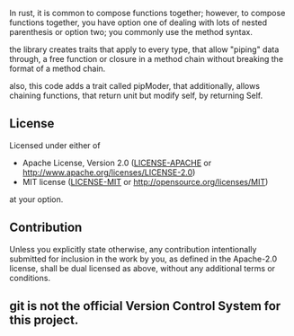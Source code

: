In rust, it is common to compose functions together; however, to compose functions together, you have option one of dealing with lots of nested parenthesis or option two; you commonly use the method syntax. 

the library creates traits that apply to every type, 
that allow "piping" data through, a free function or closure
in a method chain without breaking the format of a method chain.

also, this code adds a trait called pipModer, that additionally,
allows chaining functions, that return unit but modify self,
by returning Self.


## License

Licensed under either of

 * Apache License, Version 2.0
   ([LICENSE-APACHE](LICENSE-APACHE) or http://www.apache.org/licenses/LICENSE-2.0)
 * MIT license
   ([LICENSE-MIT](LICENSE-MIT) or http://opensource.org/licenses/MIT)

at your option.

## Contribution

Unless you explicitly state otherwise, any contribution intentionally submitted
for inclusion in the work by you, as defined in the Apache-2.0 license, shall be
dual licensed as above, without any additional terms or conditions.

## git is not the official Version Control System for this project. 